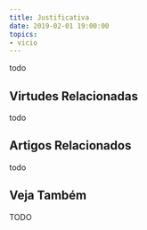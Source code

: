 ```yaml
---
title: Justificativa
date: 2019-02-01 19:00:00
topics: 
- vicio
---
```


todo

## Virtudes Relacionadas
todo

## Artigos Relacionados
todo

## Veja Também
TODO

